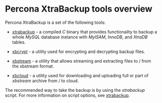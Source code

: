 # Percona XtraBackup tools overview

Percona XtraBackup is a set of the following tools:

* [xtrabackup](xtrabackup-binary-overview.md) - a compiled *C* binary that provides functionality to backup a whole *MySQL* database instance with *MyISAM*, *InnoDB*, and *XtraDB* tables.

* [xbcrypt](xbcrypt-binary-overview.md) - a utility used for encrypting and decrypting backup files.

* [xbstream](xbstream-binary-overview.md) - a utility that allows streaming and extracting files to / from the xbstream format.

* [xbcloud](xbcloud-binary-overview.md) - a utility used for downloading and uploading full or part of *xbstream* archive from / to cloud.

The recommended way to take the backup is by using the *xtrabackup* script. For more information on script options, see [xtrabackup](xtrabackup-binary-overview.md).
